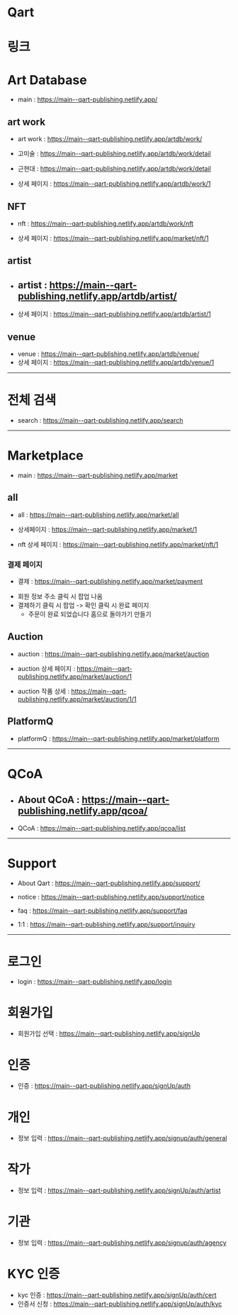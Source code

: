 # Qart

# 링크

# Art Database

- main : https://main--qart-publishing.netlify.app/

## art work

- art work : https://main--qart-publishing.netlify.app/artdb/work/
- 고미술 : https://main--qart-publishing.netlify.app/artdb/work/detail

- 근현대 : https://main--qart-publishing.netlify.app/artdb/work/detail

- 상세 페이지 : https://main--qart-publishing.netlify.app/artdb/work/1

## NFT

- nft : https://main--qart-publishing.netlify.app/artdb/work/nft

- 상세 페이지 : https://main--qart-publishing.netlify.app/market/nft/1

## artist

- ## artist : https://main--qart-publishing.netlify.app/artdb/artist/
- 상세 페이지 : https://main--qart-publishing.netlify.app/artdb/artist/1

## venue

- venue : https://main--qart-publishing.netlify.app/artdb/venue/
- 상세 페이지 : https://main--qart-publishing.netlify.app/artdb/venue/1

---

# 전체 검색

- search : https://main--qart-publishing.netlify.app/search

---

# Marketplace

- main : https://main--qart-publishing.netlify.app/market

## all

- all : https://main--qart-publishing.netlify.app/market/all
- 상세페이지 : https://main--qart-publishing.netlify.app/market/1

- nft 상세 페이지 : https://main--qart-publishing.netlify.app/market/nft/1

### 결제 페이지

- 결제 : https://main--qart-publishing.netlify.app/market/payment

* 회원 정보 주소 클릭 시 팝업 나옴
* 결제하기 클릭 시 팝업 -> 확인 클릭 시 완료 페이지
  - 주문이 완료 되었습니다 홈으로 돌아가기 만들기

## Auction

- auction : https://main--qart-publishing.netlify.app/market/auction
- auction 상세 페이지 : https://main--qart-publishing.netlify.app/market/auction/1

- auction 작품 상세 : https://main--qart-publishing.netlify.app/market/auction/1/1

## PlatformQ

- platformQ : https://main--qart-publishing.netlify.app/market/platform

---

# QCoA

- ## About QCoA : https://main--qart-publishing.netlify.app/qcoa/
- QCoA : https://main--qart-publishing.netlify.app/qcoa/list

---

# Support

- About Qart : https://main--qart-publishing.netlify.app/support/

- notice : https://main--qart-publishing.netlify.app/support/notice

- faq : https://main--qart-publishing.netlify.app/support/faq
- 1:1 : https://main--qart-publishing.netlify.app/support/inquiry

---

# 로그인

- login : https://main--qart-publishing.netlify.app/login

# 회원가입

- 회원가입 선택 : https://main--qart-publishing.netlify.app/signUp

# 인증

- 인증 : https://main--qart-publishing.netlify.app/signUp/auth

# 개인

- 정보 입력 : https://main--qart-publishing.netlify.app/signup/auth/general

# 작가

- 정보 입력 : https://main--qart-publishing.netlify.app/signUp/auth/artist

# 기관

- 정보 입력 : https://main--qart-publishing.netlify.app/signup/auth/agency

# KYC 인증

- kyc 인증 : https://main--qart-publishing.netlify.app/signUp/auth/cert
- 인증서 신청 : https://main--qart-publishing.netlify.app/signUp/auth/kyc
